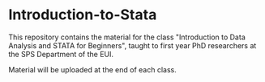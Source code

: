 # Introduction-to-Stata
This repository contains the material for the class "Introduction to Data Analysis and STATA for Beginners", taught to first year PhD researchers at the SPS Department of the EUI.

Material will be uploaded at the end of each class.
